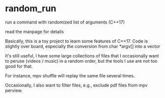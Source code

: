 # random_run
run a command with randomized list of arguments (C++17)

read the manpage for details

Basically, this is a toy project to learn some features of C++17. Code is slightly over board,
especially the conversion from char *argv[] into a vector<string>

It's still useful, I have some large collections of files that I occasionally want to peruse
(videos / music) in a random order, but the tools I use are not too good for that.

For instance, mpv shuffle will replay the same file several times.

Occasionally, I also want to filter files, e.g., exclude pdf files from mpv perview.
